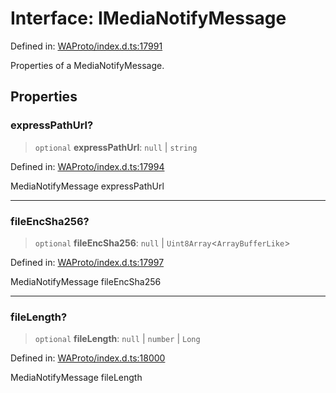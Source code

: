 # Interface: IMediaNotifyMessage

Defined in: [WAProto/index.d.ts:17991](https://github.com/Fokusdotid/bail/blob/a029a4f9908cd3806112e8438f5a31dda1376b84/WAProto/index.d.ts#L17991)

Properties of a MediaNotifyMessage.

## Properties

### expressPathUrl?

> `optional` **expressPathUrl**: `null` \| `string`

Defined in: [WAProto/index.d.ts:17994](https://github.com/Fokusdotid/bail/blob/a029a4f9908cd3806112e8438f5a31dda1376b84/WAProto/index.d.ts#L17994)

MediaNotifyMessage expressPathUrl

***

### fileEncSha256?

> `optional` **fileEncSha256**: `null` \| `Uint8Array`\<`ArrayBufferLike`\>

Defined in: [WAProto/index.d.ts:17997](https://github.com/Fokusdotid/bail/blob/a029a4f9908cd3806112e8438f5a31dda1376b84/WAProto/index.d.ts#L17997)

MediaNotifyMessage fileEncSha256

***

### fileLength?

> `optional` **fileLength**: `null` \| `number` \| `Long`

Defined in: [WAProto/index.d.ts:18000](https://github.com/Fokusdotid/bail/blob/a029a4f9908cd3806112e8438f5a31dda1376b84/WAProto/index.d.ts#L18000)

MediaNotifyMessage fileLength
